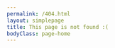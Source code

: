 ```yaml
---
permalink: /404.html
layout: simplepage
title: This page is not found :(
bodyClass: page-home
---
```

